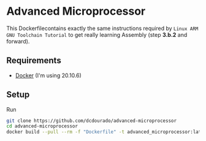 # Advanced Microprocessor

This Dockerfilecontains exactly the same instructions required by `Linux ARM GNU Toolchain Tutorial` to get really learning Assembly (step __3.b.2__ and forward).

## Requirements

- [Docker](https://docs.docker.com/engine/install/ubuntu/) (I'm using 20.10.6)

## Setup

Run
```bash
git clone https://github.com/dcdourado/advanced-microprocessor
cd advanced-microprocessor
docker build --pull --rm -f "Dockerfile" -t advanced_microprocessor:latest .
```
